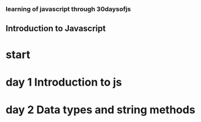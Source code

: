 ### learning of javascript through 30daysofjs


## Introduction to Javascript

# start
# day 1 Introduction to js 
# day 2 Data types and string methods